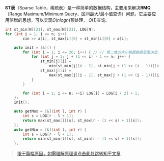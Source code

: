 **ST表**（Sparse Table，稀疏表）是一种简单的数据结构，主要用来解决**RMQ**（Range Maximum/Minimum Query，区间最大/最小值查询）问题。它主要应用倍增的思想，可以实现$O(nlogn)$预处理， $O(1)$查询。
```cpp
int st_min[N][21], st_max[N][21], LOG[N];
for (int i = 1; i <= n; i++)
        cin >> a[i], st_max[i][0] = st_min[i][0] = a[i];

    auto init = [&]() {
        for (int i = 1; i <= 20; i++) { // // 第二维的大小根据数据范围决定，不小于log2(N)
            for (int j = 1; j + (1 << i) - 1 <= n; j++) {
                st_min[j][i] =
                    min(st_min[j][i - 1], st_min[j + (1 << (i - 1))][i - 1]);
                st_max[j][i] =
                    max(st_max[j][i - 1], st_max[j + (1 << (i - 1))][i - 1]);
            }
        }

        for (int i = 2; i <= n; ++i) LOG[i] = LOG[i / 2] + 1;
    };
    init();

    auto getMax = [&](int l, int r) {
        int s = LOG[r - l + 1];
        return max(st_max[l][s], st_max[r - (1 << s) + 1][s]);
    };
    auto getMin = [&](int l, int r) {
        int s = LOG[r - l + 1];
        return min(st_min[l][s], st_min[r - (1 << s) + 1][s]);
    };
```

> [限于篇幅原因，如需理解原理请点击此处跳转知乎文章](https://zhuanlan.zhihu.com/p/105439034)